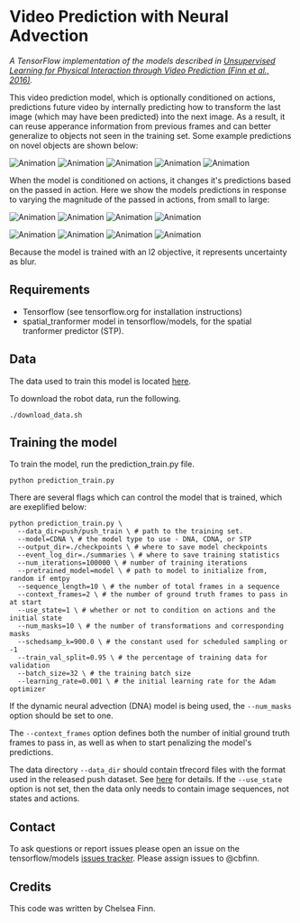 # Video Prediction with Neural Advection

*A TensorFlow implementation of the models described in [Unsupervised Learning for Physical Interaction through Video Prediction (Finn et al., 2016)](https://arxiv.org/abs/1605.07157).*

This video prediction model, which is optionally conditioned on actions,
predictions future video by internally predicting how to transform the last
image (which may have been predicted) into the next image. As a result, it can
reuse apperance information from previous frames and can better generalize to
objects not seen in the training set. Some example predictions on novel objects
are shown below:

![Animation](https://storage.googleapis.com/push_gens/novelgengifs9/16_70.gif)
![Animation](https://storage.googleapis.com/push_gens/novelgengifs9/2_96.gif)
![Animation](https://storage.googleapis.com/push_gens/novelgengifs9/1_38.gif)
![Animation](https://storage.googleapis.com/push_gens/novelgengifs9/11_10.gif)
![Animation](https://storage.googleapis.com/push_gens/novelgengifs9/3_34.gif)

When the model is conditioned on actions, it changes it's predictions based on
the passed in action. Here we show the models predictions in response to varying
the magnitude of the passed in actions, from small to large:

![Animation](https://storage.googleapis.com/push_gens/webgifs/0xact_0.gif)
![Animation](https://storage.googleapis.com/push_gens/05xact_0.gif)
![Animation](https://storage.googleapis.com/push_gens/webgifs/1xact_0.gif)
![Animation](https://storage.googleapis.com/push_gens/webgifs/15xact_0.gif)

![Animation](https://storage.googleapis.com/push_gens/webgifs/0xact_17.gif)
![Animation](https://storage.googleapis.com/push_gens/webgifs/05xact_17.gif)
![Animation](https://storage.googleapis.com/push_gens/webgifs/1xact_17.gif)
![Animation](https://storage.googleapis.com/push_gens/webgifs/15xact_17.gif)


Because the model is trained with an l2 objective, it represents uncertainty as
blur.

## Requirements
* Tensorflow (see tensorflow.org for installation instructions)
* spatial_tranformer model in tensorflow/models, for the spatial tranformer
  predictor (STP).

## Data
The data used to train this model is located
[here](https://sites.google.com/site/brainrobotdata/home/push-dataset).

To download the robot data, run the following.
```shell
./download_data.sh
```

## Training the model

To train the model, run the prediction_train.py file.
```shell
python prediction_train.py
```

There are several flags which can control the model that is trained, which are
exeplified below:
```shell
python prediction_train.py \
  --data_dir=push/push_train \ # path to the training set.
  --model=CDNA \ # the model type to use - DNA, CDNA, or STP
  --output_dir=./checkpoints \ # where to save model checkpoints
  --event_log_dir=./summaries \ # where to save training statistics
  --num_iterations=100000 \ # number of training iterations
  --pretrained_model=model \ # path to model to initialize from, random if emtpy
  --sequence_length=10 \ # the number of total frames in a sequence
  --context_frames=2 \ # the number of ground truth frames to pass in at start
  --use_state=1 \ # whether or not to condition on actions and the initial state
  --num_masks=10 \ # the number of transformations and corresponding masks
  --schedsamp_k=900.0 \ # the constant used for scheduled sampling or -1
  --train_val_split=0.95 \ # the percentage of training data for validation
  --batch_size=32 \ # the training batch size
  --learning_rate=0.001 \ # the initial learning rate for the Adam optimizer
```

If the dynamic neural advection (DNA) model is being used, the `--num_masks`
option should be set to one.

The `--context_frames` option defines both the number of initial ground truth
frames to pass in, as well as when to start penalizing the model's predictions.

The data directory `--data_dir` should contain tfrecord files with the format
used in the released push dataset. See
[here](https://sites.google.com/site/brainrobotdata/home/push-dataset) for
details. If the `--use_state` option is not set, then the data only needs to
contain image sequences, not states and actions.


## Contact

To ask questions or report issues please open an issue on the tensorflow/models
[issues tracker](https://github.com/tensorflow/models/issues).
Please assign issues to @cbfinn.

## Credits

This code was written by Chelsea Finn.
